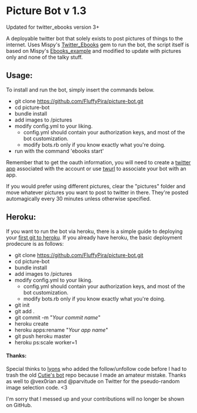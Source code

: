 # Picture Bot v 1.3

Updated for twitter_ebooks version 3+

A deployable twitter bot that solely exists to post pictures of things to the internet. Uses Mispy's [Twitter_Ebooks](https://github.com/mispy/twitter_ebooks) gem to run the bot, the script itself is based on Mispy's [Ebooks_example](https://github.com/mispy/ebooks_example) and modified to update with pictures only and none of the talky stuff.

## Usage:
To install and run the bot, simply insert the commands below.

- git clone https://github.com/FluffyPira/picture-bot.git
- cd picture-bot
- bundle install
- add images to /pictures
- modify config.yml to your liking.
	- config.yml should contain your authorization keys, and most of the bot customization.
	- modify bots.rb only if you know exactly what you're doing.
- run with the command 'ebooks start'

Remember that to get the oauth information, you will need to create a [twitter app](https://apps.twitter.com/app/new) associated with the account or use [twurl](https://github.com/marcel/twurl) to associate your bot with an app. 

If you would prefer using different pictures, clear the "pictures" folder and move whatever pictures you want to post to twitter in there. They're posted automagically every 30 minutes unless otherwise specified.

## Heroku:
If you want to run the bot via heroku, there is a simple guide to deploying your [first git to heroku](https://devcenter.heroku.com/articles/git). If you already have heroku, the basic deployment prodecure is as follows:

- git clone https://github.com/FluffyPira/picture-bot.git
- cd picture-bot
- bundle install
- add images to /pictures
- modify config.yml to your liking.
	- config.yml should contain your authorization keys, and most of the bot customization.
	- modify bots.rb only if you know exactly what you're doing.
- git init
- git add .
- git commit -m "_Your commit name_"
- heroku create
- heroku apps:rename "_Your app name_" 
- git push heroku master
- heroku ps:scale worker=1

#### Thanks:
Special thinks to [lyons](https://github.com/lyons) who added the follow/unfollow code before I had to trash the old [Cutie's bot](https://github.com/FluffyPira/cuties-bot) repo because I made an amateur mistake. Thanks as well to @vex0rian and @parvitude on Twitter for the pseudo-random image selection code. <3

I'm sorry that I messed up and your contributions will no longer be shown on GitHub.